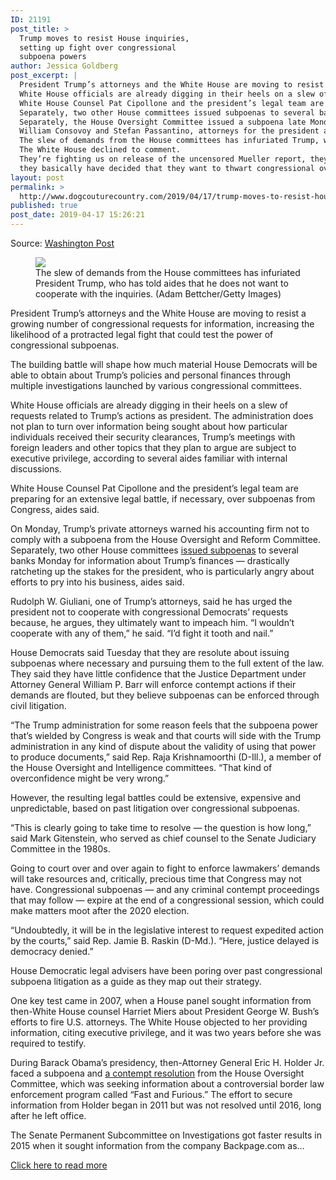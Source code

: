 ```yaml
---
ID: 21191
post_title: >
  Trump moves to resist House inquiries,
  setting up fight over congressional
  subpoena powers
author: Jessica Goldberg
post_excerpt: |
  President Trump’s attorneys and the White House are moving to resist a growing number of congressional requests for information, increasing the likelihood of a protracted legal fight that could test the power of congressional subpoenas.
  White House officials are already digging in their heels on a slew of requests related to Trump’s actions as president.
  White House Counsel Pat Cipollone and the president’s legal team are preparing for an extensive legal battle, if necessary, over subpoenas from Congress, aides said.
  Separately, two other House committees issued subpoenas to several banks Monday for information about Trump’s finances — drastically ratcheting up the stakes for the president, who is particularly angry about efforts to pry into his business, aides said.
  Separately, the House Oversight Committee issued a subpoena late Monday to Mazars USA, Trump’s accounting firm, for all financial information the firm has prepared or reviewed for the president’s company and foundation.
  William Consovoy and Stefan Passantino, attorneys for the president and his company, wrote in a letter to Mazars USA on Monday that a subpoena from the Oversight Committee “would have no legitimate legislative purpose” and requested that the firm provide them with 10 days’ notice of its actions “so that we may take appropriate legal steps to protect our clients’ rights.” Rep. Elijah E. Cummings (D-Md.
  The slew of demands from the House committees has infuriated Trump, who has told aides that he does not want to cooperate with the inquiries, according to people familiar with his thinking.
  The White House declined to comment.
  They’re fighting us on release of the uncensored Mueller report, they’re fighting us on the president’s taxes .
  they basically have decided that they want to thwart congressional oversight power,” said Raskin.
layout: post
permalink: >
  http://www.dogcouturecountry.com/2019/04/17/trump-moves-to-resist-house-inquiries-setting-up-fight-over-congressional-subpoena-powers/
published: true
post_date: 2019-04-17 15:26:21
---
```

<p class="article-info-author-source"> <span>Source: <a href="https://www.washingtonpost.com/politics/trump-moves-to-resist-house-inquiries-setting-up-fight-over-congressional-subpoena-powers/2019/04/16/49f4c75c-6057-11e9-9412-daf3d2e67c6d_story.html?noredirect=on" target="_blank">Washington Post</a></span> </p> <figure><img data-hi-res-src="https://www.washingtonpost.com/resizer/64sUfWJ89KC9dBhMLwyOaO2AMKc=/1484x0/arc-anglerfish-washpost-prod-washpost.s3.amazonaws.com/public/IXXWJGC7ZEI6TH7SVPEYJXE65Q.jpg" sizes="(min-width: 768px) 50vw, 100vw" src="https://www.washingtonpost.com/resizer/64sUfWJ89KC9dBhMLwyOaO2AMKc=/1484x0/arc-anglerfish-washpost-prod-washpost.s3.amazonaws.com/public/IXXWJGC7ZEI6TH7SVPEYJXE65Q.jpg" srcset="https://www.washingtonpost.com/resizer/_DySXKJ_rxHHDuPp4TFnzMqKvuI=/480x0/arc-anglerfish-washpost-prod-washpost.s3.amazonaws.com/public/IXXWJGC7ZEI6TH7SVPEYJXE65Q.jpg 480w,https://www.washingtonpost.com/resizer/64sUfWJ89KC9dBhMLwyOaO2AMKc=/1484x0/arc-anglerfish-washpost-prod-washpost.s3.amazonaws.com/public/IXXWJGC7ZEI6TH7SVPEYJXE65Q.jpg 1484w">
<figcaption>The slew of demands from the House committees has infuriated President Trump, who has told aides that he does not want to cooperate with the inquiries. (Adam Bettcher/Getty Images)</figcaption>
</figure>
<p>President Trump’s attorneys and the White House are moving to resist a growing number of congressional requests for information, increasing the likelihood of a protracted legal fight that could test the power of congressional subpoenas.</p>
<p>The building battle will shape how much material House Democrats will be able to obtain about Trump’s policies and personal finances through multiple investigations launched by various congressional committees.</p>
<p>White House officials are already digging in their heels on a slew of requests related to Trump’s actions as president. The administration does not plan to turn over information being sought about how particular individuals received their security clearances, Trump’s meetings with foreign leaders and other topics that they plan to argue are subject to executive privilege, according to several aides familiar with internal discussions.</p>
<p>White House Counsel Pat Cipollone and the president’s legal team are preparing for an extensive legal battle, if necessary, over subpoenas from Congress, aides said.</p>
<p>On Monday, Trump’s private attorneys warned his accounting firm not to comply with a subpoena from the House Oversight and Reform Committee. Separately, two other House committees <a href="https://www.washingtonpost.com/world/national-security/house-democrats-subpoena-deutsche-bank-other-financial-institutions-tied-to-trump/2019/04/15/00d0042e-5fee-11e9-9ff2-abc984dc9eec_story.html?utm_term=.5ea520a3cc07">issued subpoenas</a> to several banks Monday for information about Trump’s finances — drastically ratcheting up the stakes for the president, who is particularly angry about efforts to pry into his business, aides said.</p>
<p>Rudolph W. Giuliani, one of Trump’s attorneys, said he has urged the president not to cooperate with congressional Democrats’ requests because, he argues, they ultimately want to impeach him. “I wouldn’t cooperate with any of them,” he said. “I’d fight it tooth and nail.”</p>
<p>House Democrats said Tuesday that they are resolute about issuing subpoenas where necessary and pursuing them to the full extent of the law. They said they have little confidence that the Justice Department under Attorney General William P. Barr will enforce contempt actions if their demands are flouted, but they believe subpoenas can be enforced through civil litigation.</p>
<p>“The Trump administration for some reason feels that the subpoena power that’s wielded by Congress is weak and that courts will side with the Trump administration in any kind of dispute about the validity of using that power to produce documents,” said Rep. Raja Krishnamoorthi (D-Ill.), a member of the House Oversight and Intelligence committees. “That kind of overconfidence might be very wrong.”</p>
<p>However, the resulting legal battles could be extensive, expensive and unpredictable, based on past litigation over congressional subpoenas.</p>
<p>“This is clearly going to take time to resolve — the question is how long,” said Mark Gitenstein, who served as chief counsel to the Senate Judiciary Committee in the 1980s.</p>
<p>Going to court over and over again to fight to enforce lawmakers’ demands will take resources and, critically, precious time that Congress may not have. Congressional subpoenas — and any criminal contempt proceedings that may follow — expire at the end of a congressional session, which could make matters moot after the 2020 election.</p>
<p>“Undoubtedly, it will be in the legislative interest to request expedited action by the courts,” said Rep. Jamie B. Raskin (D-Md.). “Here, justice delayed is democracy denied.”</p>
<p>House Democratic legal advisers have been poring over past congressional subpoena litigation as a guide as they map out their strategy.</p>
<p>One key test came in 2007, when a House panel sought information from then-White House counsel Harriet Miers about President George W. Bush’s efforts to fire U.S. attorneys. The White House objected to her providing information, citing executive privilege, and it was two years before she was required to testify.</p>
<p>During Barack Obama’s presidency, then-Attorney General Eric H. Holder Jr. faced a subpoena and <a href="https://www.washingtonpost.com/politics/eric-holder/gIQAF5RR9O_print.html">a contempt resolution</a> from the House Oversight Committee, which was seeking information about a controversial border law enforcement program called “Fast and Furious.” The effort to secure information from Holder began in 2011 but was not resolved until 2016, long after he left office.</p>
<p>The Senate Permanent Subcommittee on Investigations got faster results in 2015 when it sought information from the company Backpage.com as...</p> <p class="article-info-more"> <a href="https://www.washingtonpost.com/politics/trump-moves-to-resist-house-inquiries-setting-up-fight-over-congressional-subpoena-powers/2019/04/16/49f4c75c-6057-11e9-9412-daf3d2e67c6d_story.html?noredirect=on" target="_blank">Click here to read more</a> </p>